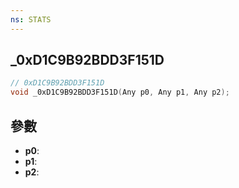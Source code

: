 ```yaml
---
ns: STATS
---
```

## _0xD1C9B92BDD3F151D

```c
// 0xD1C9B92BDD3F151D
void _0xD1C9B92BDD3F151D(Any p0, Any p1, Any p2);
```


## 參數
* **p0**: 
* **p1**: 
* **p2**: 

